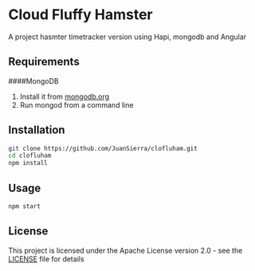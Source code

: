 # Cloud Fluffy Hamster
A project hasmter timetracker version using Hapi, mongodb and Angular 

## Requirements
####MongoDB
1.  Install it from [mongodb.org](https://www.mongodb.org/downloads) 
2.  Run mongod from a command line

## Installation

```sh
git clone https://github.com/JuanSierra/clofluham.git
cd clofluham
npm install
```

## Usage

```sh
npm start
```

## License
This project is licensed under the Apache License version 2.0 - see the [LICENSE](LICENSE) file for details